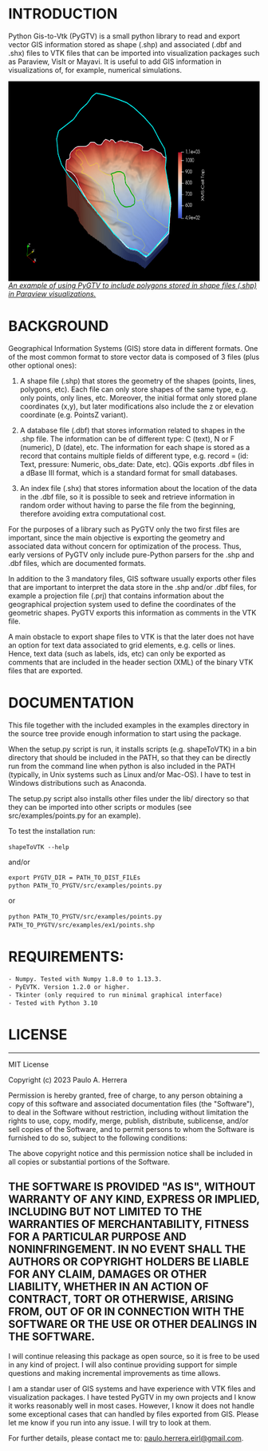 # INTRODUCTION

Python Gis-to-Vtk (PyGTV) is a small python library to read and export vector GIS
information stored as shape (.shp) and associated (.dbf and .shx) files to VTK 
files that can be imported into visualization packages such as Paraview, VisIt 
or Mayavi. It is useful to add GIS information in visualizations of, for example,
numerical simulations.

<a href="url">
<img src="https://github.com/paulo-herrera/PyGTV/blob/master/ex_image1.png" align="center" height="400" width="550" >
<br>
<em> An example of using PyGTV to include polygons stored in shape files (.shp) in Paraview visualizations.</em>
</a>


# BACKGROUND

Geographical Information Systems (GIS) store data in different formats. One of 
the most common format to store vector data is composed of 3 files (plus other 
optional ones):

   1. A shape file (.shp) that stores the geometry of the shapes (points, lines,
   polygons, etc). Each file can only store shapes of the same type, e.g. only 
   points, only lines, etc. Moreover, the initial format only stored plane 
   coordinates (x,y), but later modifications also include the z or elevation 
   coordinate (e.g. PointsZ variant).
   
   2. A database file (.dbf) that stores information related to shapes in the 
   .shp file. The information can be of different type: C (text), N or F (numeric),
   D (date), etc. The information for each shape is stored as a record that 
   contains multiple fields of different type, e.g. record = (id: Text, pressure: 
   Numeric, obs_date: Date, etc). QGis exports .dbf files in a dBase III format,
   which is a standard format for small databases.
   
   3. An index file (.shx) that stores information about the location of the data
   in the .dbf file, so it is possible to seek and retrieve information in random
   order without having to parse the file from the beginning, therefore avoiding 
   extra computational cost.

For the purposes of a library such as PyGTV only the two first files are important,
since the main objective is exporting the geometry and associated data without 
concern for optimization of the process. Thus, early versions of PyGTV only include
pure-Python parsers for the .shp and .dbf files, which are documented formats.

In addition to the 3 mandatory files, GIS software usually exports other files that
are important to interpret the data store in the .shp and/or .dbf files, for example
a projection file (.prj) that contains information about the geographical projection 
system used to define the coordinates of the geometric shapes. PyGTV exports this 
information as comments in the VTK file.

A main obstacle to export shape files to VTK is that the later does not have an option
for text data associated to grid elements, e.g. cells or lines. Hence, text data
(such as labels, ids, etc) can only be exported as comments that are included in 
the header section (XML) of the binary VTK files that are exported.

# DOCUMENTATION

This file together with the included examples in the examples directory in the
source tree provide enough information to start using the package.
 
When the setup.py script is run, it installs scripts (e.g. shapeToVTK) in a bin 
directory that should be included in the PATH, so that they can be directly run from
the command line when python is also included in the PATH (typically, in Unix systems
such as Linux and/or Mac-OS). I have to test in Windows distributions such as
Anaconda.

The setup.py script also installs other files under the lib/ directory so that they
can be imported into other scripts or modules (see src/examples/points.py for an 
example).

To test the installation run:

`shapeToVTK --help`

and/or

```
export PYGTV_DIR = PATH_TO_DIST_FILEs
python PATH_TO_PYGTV/src/examples/points.py
```

or

`python PATH_TO_PYGTV/src/examples/points.py PATH_TO_PYGTV/src/examples/ex1/points.shp`

# REQUIREMENTS:

    - Numpy. Tested with Numpy 1.8.0 to 1.13.3.
    - PyEVTK. Version 1.2.0 or higher.
    - Tkinter (only required to run minimal graphical interface)
    - Tested with Python 3.10

# LICENSE
-----------------------------------------------------------------------------
MIT License

Copyright (c) 2023 Paulo A. Herrera

Permission is hereby granted, free of charge, to any person obtaining a copy
of this software and associated documentation files (the "Software"), to deal
in the Software without restriction, including without limitation the rights
to use, copy, modify, merge, publish, distribute, sublicense, and/or sell
copies of the Software, and to permit persons to whom the Software is
furnished to do so, subject to the following conditions:

The above copyright notice and this permission notice shall be included in all
copies or substantial portions of the Software.

THE SOFTWARE IS PROVIDED "AS IS", WITHOUT WARRANTY OF ANY KIND, EXPRESS OR
IMPLIED, INCLUDING BUT NOT LIMITED TO THE WARRANTIES OF MERCHANTABILITY,
FITNESS FOR A PARTICULAR PURPOSE AND NONINFRINGEMENT. IN NO EVENT SHALL THE
AUTHORS OR COPYRIGHT HOLDERS BE LIABLE FOR ANY CLAIM, DAMAGES OR OTHER
LIABILITY, WHETHER IN AN ACTION OF CONTRACT, TORT OR OTHERWISE, ARISING FROM,
OUT OF OR IN CONNECTION WITH THE SOFTWARE OR THE USE OR OTHER DEALINGS IN THE
SOFTWARE.
--------------------------------------------------------------------------------

I will continue releasing this package as open source, so it is free to be used 
in any kind of project. I will also continue providing support for simple questions 
and making incremental improvements as time allows.

I am a standar user of GIS systems and have experience with VTK files and visualization packages. 
I have tested PyGTV in my own projects and I know it works reasonably well in most cases. However,
I know it does not handle some exceptional cases that can handled by files exported from GIS.
Please let me know if you run into any issue. I will try to look at them.

For further details, please contact me to: paulo.herrera.eirl@gmail.com.
